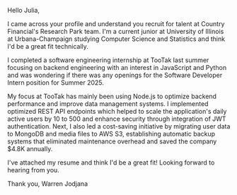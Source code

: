 
Hello Julia, 

I came across your profile and understand you recruit for talent at Country Financial's Research Park team. I'm a current junior at University of Illinois at Urbana-Champaign studying Computer Science and Statistics and think I'd be a great fit technically. 

I completed a software engineering internship at TooTak last summer focusing on backend engineering with an interest in JavaScript and Python and was wondering if there was any openings for the Software Developer Intern position for Summer 2025.

My focus at TooTak has mainly been using Node.js to optimize backend performance and improve data management systems. I implemented optimized REST API endpoints which helped to scale the application's daily active users by 10 to 500 and enhance security through integration of JWT authentication. Next, I also led a cost-saving initiative by migrating user data to MongoDB and media files to AWS S3, establishing automatic backup systems that eliminated maintenance overhead and saved the company $4.8K annually.

I've attached my resume and think I'd be a great fit! Looking forward to hearing from you. 

Thank you, 
Warren Jodjana